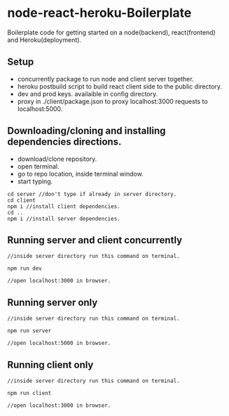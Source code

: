 # node-react-heroku-Boilerplate
Boilerplate code for getting started on a node(backend), react(frontend) and Heroku(deployment).

## Setup
- concurrently package to run node and client server together.
- heroku postbuild script to build react client side to the public directory.
- dev and prod keys. availaible in config directory.
- proxy in ./client/package.json to proxy localhost:3000 requests to localhost:5000.

## Downloading/cloning and installing dependencies directions.
- download/clone repository.
- open terminal.
- go to repo location, inside terminal window.
- start typing.
```
cd server //don't type if already in server directory.
cd client
npm i //install client dependencies.
cd ..
npm i //install server dependencies.

```
## Running server and client concurrently

```
//inside server directory run this command on terminal.

npm run dev

//open localhost:3000 in browser.
```


## Running server only

```
//inside server directory run this command on terminal.

npm run server

//open localhost:5000 in browser.
```

## Running client only

```
//inside server directory run this command on terminal.

npm run client

//open localhost:3000 in browser.
```

